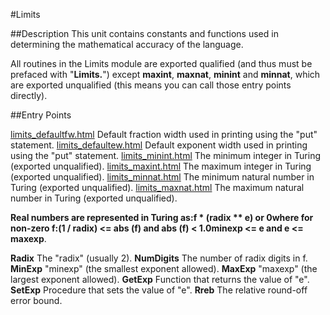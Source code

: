 
#Limits

##Description
This unit contains constants and functions used in determining the mathematical accuracy of the language.

All routines in the Limits module are exported qualified (and thus must be prefaced with "**Limits.**") except **maxint**, **maxnat**, **minint** and **minnat**, which are exported unqualified (this means you can call those entry points directly).


##Entry Points

[limits_defaultfw.html](**DefaultFW**)   Default fraction width used in printing using the "put" statement.
[limits_defaultew.html](**DefaultEW**)   Default exponent width used in printing using the "put" statement.
[limits_minint.html](**minint**)   The minimum integer in Turing (exported unqualified).
[limits_maxint.html](**maxint**)   The maximum integer in Turing (exported unqualified).
[limits_minnat.html](**minnat**)   The minimum natural number in Turing (exported unqualified).
[limits_maxnat.html](**maxnat**)   The maximum natural number in Turing (exported unqualified).


**Real numbers are represented in Turing  as:****f * (radix ** e)   or  0****where for non-zero f:****(1 / radix) <= abs (f) and abs (f) < 1.0****minexp <= e and e <= maxexp**.


**Radix**   The "radix" (usually 2).
**NumDigits**   The number of radix digits in f.
**MinExp**   "minexp" (the smallest exponent allowed).
**MaxExp**   "maxexp" (the largest exponent allowed).
**GetExp**   Function that returns the value of "e".
**SetExp**   Procedure that sets the value of "e".
**Rreb**   The relative round-off error bound.


